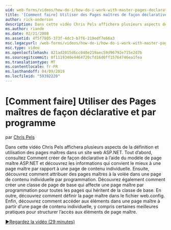 ```yaml
---
uid: web-forms/videos/how-do-i/how-do-i-work-with-master-pages-declaratively-and-programmatically
title: '[Comment faire] Utiliser des Pages maîtres de façon déclarative et par programme | Microsoft Docs'
author: rick-anderson
description: Dans cette vidéo Chris Pels affichera plusieurs aspects de la définition et utilisation des pages maîtres dans un site web ASP.NET. Tout d’abord, consultez Comment créer des pages maîtres declarati...
ms.author: riande
ms.date: 02/21/2008
ms.assetid: 4f5f7805-373f-4dc3-b7f6-219edf7e66a3
msc.legacyurl: /web-forms/videos/how-do-i/how-do-i-work-with-master-pages-declaratively-and-programmatically
msc.type: video
ms.openlocfilehash: 821ad2015d6cc040e219aec59d96792e715e2d7b
ms.sourcegitcommit: 0f1119340e4464720cfd16d0ff15764746ea1fea
ms.translationtype: MT
ms.contentlocale: fr-FR
ms.lasthandoff: 04/09/2019
ms.locfileid: "59392220"
---
```

# <a name="how-do-i-work-with-master-pages-declaratively-and-programmatically"></a>[Comment faire] Utiliser des Pages maîtres de façon déclarative et par programme

par [Chris Pels](https://twitter.com/chrispels)

Dans cette vidéo Chris Pels affichera plusieurs aspects de la définition et utilisation des pages maîtres dans un site web ASP.NET. Tout d’abord, consultez Comment créer de façon déclarative à l’aide du modèle de page maître ASP.NET et découvrez les informations qui convient le mieux à une page maître par rapport à une page de contenu individuelle. Ensuite, découvrez comment attribuer des pages maîtres à la volée dans une page de contenu individuelle par programmation. Découvrez également comment créer une classe de page de base qui affecte une page maître par programmation pour toutes les pages qui héritent de la classe de base. En outre, découvrez comment définir la page maître dans le fichier web.config. Enfin, découvrez comment accéder aux éléments dans une page maître à partir d’une page de contenu individuelle, y compris certaines meilleures pratiques pour structurer l’accès aux éléments de page maître.

[&#9654;Regardez la vidéo (29 minutes)](https://channel9.msdn.com/Blogs/ASP-NET-Site-Videos/how-do-i-work-with-master-pages-declaratively-and-programmatically)
